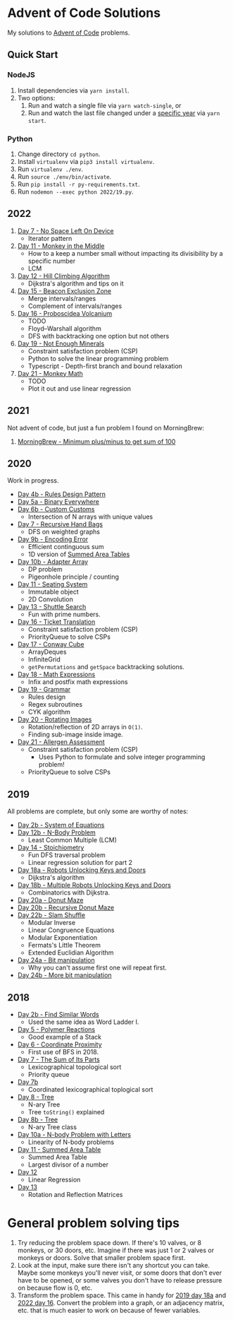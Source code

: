 # Advent of Code Solutions

My solutions to [Advent of Code](https://adventofcode.com/) problems.

## Quick Start

### NodeJS

1. Install dependencies via `yarn install`.
2. Two options:
   1. Run and watch a single file via `yarn watch-single`, or
   2. Run and watch the last file changed under a [specific year](src/watch-last-changed.ts) via `yarn start`.

### Python

1. Change directory `cd python`.
1. Install `virtualenv` via `pip3 install virtualenv`.
1. Run `virtualenv ./env`.
1. Run `source ./env/bin/activate`.
1. Run `pip install -r py-requirements.txt`.
1. Run `nodemon --exec python 2022/19.py`.

## 2022

1. [Day 7 - No Space Left On Device](src/2022/7.md)
   - Iterator pattern
1. [Day 11 - Monkey in the Middle](src/2022/11.md)
   - How to a keep a number small without impacting its divisibility by a
     specific number
   - LCM
1. [Day 12 - Hill Climbing Algorithm](src/2022/12.md)
   - Dijkstra's algorithm and tips on it
1. [Day 15 - Beacon Exclusion Zone](src/2022/15.md)
   - Merge intervals/ranges
   - Complement of intervals/ranges
1. [Day 16 - Proboscidea Volcanium](src/2022/16.md)
   - TODO
   - Floyd–Warshall algorithm
   - DFS with backtracking one option but not others
1. [Day 19 - Not Enough Minerals](src/2022/19.md)
   - Constraint satisfaction problem (CSP)
   - Python to solve the linear programming problem
   - Typescript - Depth-first branch and bound relaxation
1. [Day 21 - Monkey Math](src/2022/21.md)
   - TODO
   - Plot it out and use linear regression

## 2021

Not advent of code, but just a fun problem I found on MorningBrew:

1. [MorningBrew - Minimum plus/minus to get sum of 100](src/2021/morningbrew.md)

## 2020

Work in progress.

- [Day 4b - Rules Design Pattern](src/2020/4b.md)
- [Day 5a - Binary Everywhere](src/2020/5.md)
- [Day 6b - Custom Customs](src/2020/6.md)
  - Intersection of N arrays with unique values
- [Day 7 - Recursive Hand Bags](src/2020/7.md)
  - DFS on weighted graphs
- [Day 9b - Encoding Error](src/2020/9b.md)
  - Efficient continguous sum
  - 1D version of [Summed Area Tables](src/2018/11.md)
- [Day 10b - Adapter Array](src/2020/10b.md)
  - DP problem
  - Pigeonhole principle / counting
- [Day 11 - Seating System](src/2020/11.md)
  - Immutable object
  - 2D Convolution
- [Day 13 - Shuttle Search](src/2020/13b.md)
  - Fun with prime numbers.
- [Day 16 - Ticket Translation](src/2020/16.md)
  - Constraint satisfaction problem (CSP)
  - PriorityQueue to solve CSPs
- [Day 17 - Conway Cube](src/2020/17.md)
  - ArrayDeques
  - InfiniteGrid
  - `getPermutations` and `getSpace` backtracking solutions.
- [Day 18 - Math Expressions](src/2020/18.md)
  - Infix and postfix math expressions
- [Day 19 - Grammar](src/2020/19.md)
  - Rules design
  - Regex subroutines
  - CYK algorithm
- [Day 20 - Rotating Images](src/2020/20.md)
  - Rotation/reflection of 2D arrays in `O(1)`.
  - Finding sub-image inside image.
- [Day 21 - Allergen Assessment](src/2020/21.md)
  - Constraint satisfaction problem (CSP)
    - Uses Python to formulate and solve integer programming problem!
  - PriorityQueue to solve CSPs

## 2019

All problems are complete, but only some are worthy of notes:

- [Day 2b - System of Equations](src/2019/2b.md)
- [Day 12b - N-Body Problem](src/2019/12b.md)
  - Least Common Multiple (LCM)
- [Day 14 - Stoichiometry](src/2019/14.md)
  - Fun DFS traversal problem
  - Linear regression solution for part 2
- [Day 18a - Robots Unlocking Keys and Doors](src/2019/18.md)
  - Dijkstra's algorithm
- [Day 18b - Multiple Robots Unlocking Keys and Doors](src/2019/18b.md)
  - Combinatorics with Dijkstra.
- [Day 20a - Donut Maze](src/2019/20.md)
- [Day 20b - Recursive Donut Maze](src/2019/20b.md)
- [Day 22b - Slam Shuffle](src/2019/22.md)
  - Modular Inverse
  - Linear Congruence Equations
  - Modular Exponentiation
  - Fermats's Little Theorem
  - Extended Euclidian Algorithm
- [Day 24a - Bit manipulation](src/2019/24.md)
  - Why you can't assume first one will repeat first.
- [Day 24b - More bit manipulation](src/2019/24b.md)

## 2018

- [Day 2b - Find Similar Words](src/2018/2b.md)
  - Used the same idea as Word Ladder I.
- [Day 5 - Polymer Reactions](src/2018/5.md)
  - Good example of a Stack
- [Day 6 - Coordinate Proximity](src/2018/6.md)
  - First use of BFS in 2018.
- [Day 7 - The Sum of Its Parts](src/2018/7.md)
  - Lexicographical topological sort
  - Priority queue
- [Day 7b](src/2018/7b.md)
  - Coordinated lexicographical toplogical sort
- [Day 8 - Tree](src/2018/8.md)
  - N-ary Tree
  - Tree `toString()` explained
- [Day 8b - Tree](src/2018/8b.md)
  - N-ary Tree class
- [Day 10a - N-body Problem with Letters](src/2018/10.md)
  - Linearity of N-body problems
- [Day 11 - Summed Area Table](src/2018/11.md)
  - Summed Area Table
  - Largest divisor of a number
- [Day 12](src/2018/12.md)
  - Linear Regression
- [Day 13](src/2018/13.md)
  - Rotation and Reflection Matrices

# General problem solving tips

1. Try reducing the problem space down. If there's 10 valves, or 8 monkeys, or
   30 doors, etc. Imagine if there was just 1 or 2 valves or monkeys or doors.
   Solve that smaller problem space first.
2. Look at the input, make sure there isn't any shortcut you can take. Maybe
   some monkeys you'll never visit, or some doors that don't ever have to be
   opened, or some valves you don't have to release pressure on because flow is
   0, etc.
3. Transform the problem space. This came in handy for [2019 day
   18a](src/2019/18.md) and [2022 day 16](src/2022/16.md). Convert the problem
   into a graph, or an adjacency matrix, etc. that is much easier to work on
   because of fewer variables.
